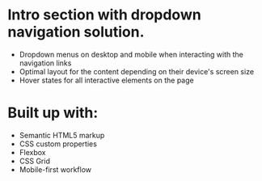 # Intro section with dropdown navigation solution.
 - Dropdown menus on desktop and mobile when interacting with the navigation links
 - Optimal layout for the content depending on their device's screen size
 - Hover states for all interactive elements on the page

# Built up with:
- Semantic HTML5 markup
- CSS custom properties
- Flexbox
- CSS Grid
- Mobile-first workflow